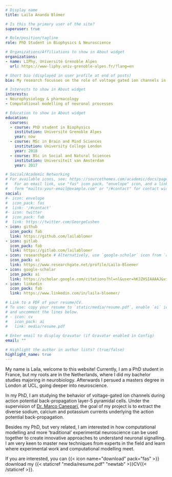 ```yaml
---
# Display name
title: Laila Ananda Blömer

# Is this the primary user of the site?
superuser: true

# Role/position/tagline
role: PhD Student in Biophysics & Neuroscience

# Organizations/Affiliations to show in About widget
organizations:
- name: LIPhy, Université Grenoble Alpes
  url: https://www-liphy.univ-grenoble-alpes.fr/?lang=en

# Short bio (displayed in user profile at end of posts)
bio: My research focusses on the role of voltage gated ion channels in the mouse cortex. 

# Interests to show in About widget
interests:
- Neurophysiology & pharmacology
- Computational modelling of neuronal processes

# Education to show in About widget
education:
  courses:
  - course: PhD student in Biophysics
    institution: Université Grenoble Alpes
    year: now
  - course: MSc in Brain and Mind Sciences 
    institution: University College London
    year: 2018
  - course: BSc in Social and Natural Sciences
    institution: Universiteit van Amsterdam
    year: 2017

# Social/Academic Networking
# For available icons, see: https://sourcethemes.com/academic/docs/page-builder/#icons
#   For an email link, use "fas" icon pack, "envelope" icon, and a link in the
#   form "mailto:your-email@example.com" or "/#contact" for contact widget.
social:
#- icon: envelope
#  icon_pack: fas
#  link: '/#contact'
#- icon: twitter
#  icon_pack: fab
#  link: https://twitter.com/GeorgeCushen
- icon: github
  icon_pack: fab
  link: https://github.com/lailablomer
- icon: gitlab
  icon_pack: fab
  link: https://gitlab.com/lailablomer
- icon: researchgate # Alternatively, use `google-scholar` icon from `ai` icon pack
  icon_pack: ai
  link: https://www.researchgate.net/profile/Laila-Bloemer
- icon: google-scholar
  icon_pack: ai
  link: https://scholar.google.com/citations?hl=nl&user=hKJZHSIAAAAJ&view_op=list_works&gmla=AJsN-F43Jgdap797jiMIuX-StaMawsI4PreD1AIOPnyhIA6F2aPCiLcL88ZD37nzEwJM2nDzXGndbD7MtzJT_bA2vygtBAySJXRPxbW8PkUH3EFsRrr24iw
- icon: linkedin
  icon_pack: fab
  link: https://www.linkedin.com/in/laila-bloemer/

# Link to a PDF of your resume/CV.
# To use: copy your resume to `static/media/resume.pdf`, enable `ai` icons in `params.toml`, 
# and uncomment the lines below.
# - icon: cv
#   icon_pack: ai
#   link: media/resume.pdf
 
# Enter email to display Gravatar (if Gravatar enabled in Config)
email: ""

# Highlight the author in author lists? (true/false)
highlight_name: true
---
```


My name is Laila, welcome to this website! Currently, I am a PhD student in France, but my roots are in the Netherlands, where I did my bachelor studies majoring in neurobiology. Afterwards I persued a masters degree in London at UCL, going deeper into neuroscience. 

In my PhD, I am studying the behavior of voltage-gated ion channels during action potential back-propagation layer-5 pyramidal cells. Under the supervision of [Dr. Marco Canepari](https://marco-canepari.wixsite.com/neuron-imaging-team/about_us), the goal of my project is to extract the diverse sodium, calcium and potassium currents underlying the action potential back-propagation.

Besides my PhD, but very related, I am interested in how computational modelling and more ‘traditional’ experimental neuroscience can be used together to create innovative approaches to understand neuronal signalling. I am very keen to master new techniques from experts in the field and learn where experimental work and computational modelling meet. 

If you are interested, you can {{< icon name="download" pack="fas" >}} download my {{< staticref "media/resume.pdf" "newtab" >}}CV{{< /staticref >}}.
